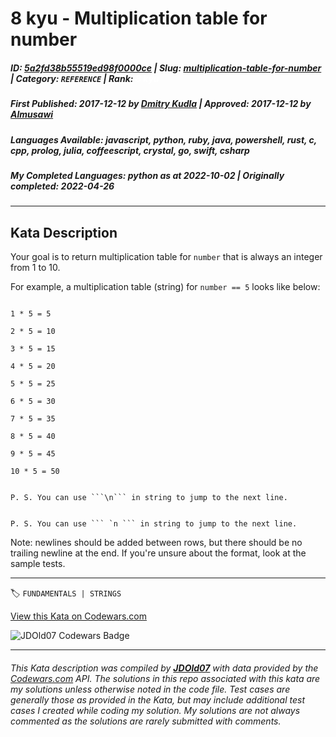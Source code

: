 # 8 kyu - Multiplication table for number

##### **ID**: [5a2fd38b55519ed98f0000ce](https://www.codewars.com/kata/5a2fd38b55519ed98f0000ce) | **Slug**: [multiplication-table-for-number](https://www.codewars.com/kata/5a2fd38b55519ed98f0000ce) | **Category**: `REFERENCE` | **Rank**: <span style="color:white">8 kyu</span>

##### **First Published**: 2017-12-12 ***by*** [Dmitry Kudla](https://www.codewars.com/users/Dmitry%20Kudla) | **Approved**: 2017-12-12 ***by*** [Almusawi](https://www.codewars.com/users/Almusawi)

##### **Languages Available**: javascript, python, ruby, java, powershell, rust, c, cpp, prolog, julia, coffeescript, crystal, go, swift, csharp

##### **My Completed Languages**: python ***as at*** 2022-10-02 | **Originally completed**: 2022-04-26

---

## Kata Description


Your goal is to return multiplication table for ```number``` that is always an integer from 1 to 10.



For example, a multiplication table (string) for ```number == 5``` looks like below:



```

1 * 5 = 5

2 * 5 = 10

3 * 5 = 15

4 * 5 = 20

5 * 5 = 25

6 * 5 = 30

7 * 5 = 35

8 * 5 = 40

9 * 5 = 45

10 * 5 = 50

```



```if-not:powershell

P. S. You can use ```\n``` in string to jump to the next line.

```



```if:powershell

P. S. You can use ``` `n ``` in string to jump to the next line. 

```



Note: newlines should be added between rows, but there should be no trailing newline at the end. If you're unsure about the format, look at the sample tests.

---


🏷 `FUNDAMENTALS | STRINGS`


[View this Kata on Codewars.com](https://www.codewars.com/kata/5a2fd38b55519ed98f0000ce)

![](https://www.codewars.com/users/jdold07/badges/large "JDOld07 Codewars Badge")

---

###### *This Kata description was compiled by [**JDOld07**](https://tpstech.dev) with data provided by the [Codewars.com](https://www.codewars.com) API.  The solutions in this repo associated with this kata are my solutions unless otherwise noted in the code file.  Test cases are generally those as provided in the Kata, but may include additional test cases I created while coding my solution.  My solutions are not always commented as the solutions are rarely submitted with comments.*
